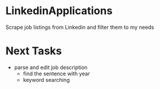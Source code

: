 # LinkedinApplications
Scrape job listings from Linkedin and filter them to my needs

# Next Tasks
- parse and edit job description
    - find the sentence with year
    - keyword searching
